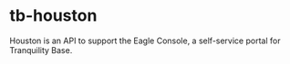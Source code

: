 # tb-houston
Houston is an API to support the Eagle Console, a self-service portal for Tranquility Base.
